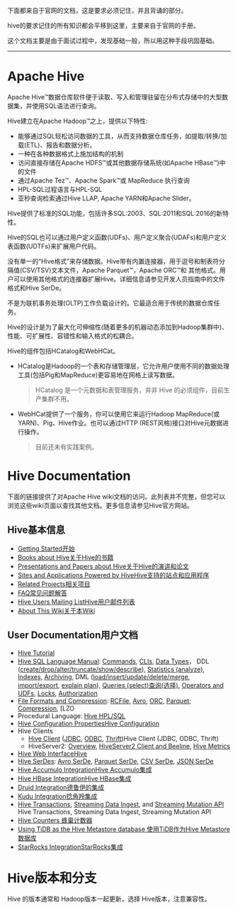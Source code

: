 下面都来自于官网的文档，这是要求必须记住，并且背诵的部分。

hive的要求记住的所有知识都会平移到这里，主要来自于官网的手册。

这个文档主要是由于面试过程中，发现基础一般，所以用这种手段巩固基础。

-----------

# Apache Hive

Apache Hive™数据仓库软件便于读取、写入和管理驻留在分布式存储中的大型数据集，并使用SQL语法进行查询。

Hive建立在Apache Hadoop™之上，提供以下特性:

- 能够通过SQL轻松访问数据的工具，从而支持数据仓库任务，如提取/转换/加载(ETL)、报告和数据分析。
- 一种在各种数据格式上施加结构的机制
- 访问直接存储在Apache HDFS™或其他数据存储系统(如Apache HBase™)中的文件 
- 通过Apache Tez™、Apache Spark™或 MapReduce 执行查询
- HPL-SQL过程语言与HPL-SQL
- 亚秒查询检索通过Hive LLAP, Apache YARN和Apache Slider。

Hive提供了标准的SQL功能，包括许多SQL:2003、SQL:2011和SQL:2016的新特性。

Hive的SQL也可以通过用户定义函数(UDFs)、用户定义聚合(UDAFs)和用户定义表函数(UDTFs)来扩展用户代码。



没有单一的“Hive格式”来存储数据。Hive带有内置连接器，用于逗号和制表符分隔值(CSV/TSV)文本文件，Apache Parquet™，Apache ORC™和 其他格式。用户可以使用其他格式的连接器扩展Hive。详细信息请参见开发人员指南中的文件格式和Hive SerDe。

不是为联机事务处理(OLTP)工作负载设计的。它最适合用于传统的数据仓库任务。

Hive的设计是为了最大化可伸缩性(随着更多的机器动态添加到Hadoop集群中)、性能、可扩展性、容错性和输入格式的松耦合。

Hive的组件包括HCatalog和WebHCat。

- HCatalog是Hadoop的一个表和存储管理层，它允许用户使用不同的数据处理工具(包括Pig和MapReduce)更容易地在网格上读写数据。

  > HCatalog 是一个元数据和表管理服务，并非 Hive 的必须组件，目前生产集群不用。

- WebHCat提供了一个服务，你可以使用它来运行Hadoop MapReduce(或YARN)、Pig、Hive作业。也可以通过HTTP (REST风格)接口对Hive元数据进行操作。

  > 目前还未有实践案例。

# Hive Documentation

下面的链接提供了对Apache Hive wiki文档的访问。此列表并不完整，但您可以浏览这些wiki页面以查找其他文档。更多信息请参见Hive官方网站。

## Hive基本信息

- [Getting Started开始](https://cwiki.apache.org/confluence/display/Hive/GettingStarted)
- [Books about Hive关于Hive的书籍](https://cwiki.apache.org/confluence/display/Hive/Books+about+Hive)
- [Presentations and Papers about Hive关于Hive的演讲和论文](https://cwiki.apache.org/confluence/display/Hive/Presentations)
- [Sites and Applications Powered by HiveHive支持的站点和应用程序](https://cwiki.apache.org/confluence/display/Hive/PoweredBy)
- [Related Projects相关项目](https://cwiki.apache.org/confluence/display/Hive/RelatedProjects)
- [FAQ常见问题解答](https://cwiki.apache.org/confluence/display/Hive/User+FAQ)
- [Hive Users Mailing ListHive用户邮件列表](http://hive.apache.org/mailing_lists.html#Users)
- [About This Wiki关于本Wiki](https://cwiki.apache.org/confluence/display/Hive/AboutThisWiki)

## User Documentation用户文档

- [Hive Tutorial](https://cwiki.apache.org/confluence/display/Hive/Tutorial)
- [Hive SQL Language Manual](https://cwiki.apache.org/confluence/display/Hive/LanguageManual):  [Commands](https://cwiki.apache.org/confluence/display/Hive/LanguageManual+Commands), [CLIs](https://cwiki.apache.org/confluence/display/Hive/LanguageManual+Cli), [Data Types](https://cwiki.apache.org/confluence/display/Hive/LanguageManual+Types)，
  DDL ([create/drop/alter/truncate/show/describe](https://cwiki.apache.org/confluence/display/Hive/LanguageManual+DDL)), [Statistics (analyze)](https://cwiki.apache.org/confluence/display/Hive/StatsDev), [Indexes](https://cwiki.apache.org/confluence/display/Hive/LanguageManual+Indexing), [Archiving](https://cwiki.apache.org/confluence/display/Hive/LanguageManual+Archiving),
  DML ([load/insert/update/delete/merge](https://cwiki.apache.org/confluence/display/Hive/LanguageManual+DML), [import/export](https://cwiki.apache.org/confluence/display/Hive/LanguageManual+ImportExport), [explain plan](https://cwiki.apache.org/confluence/display/Hive/LanguageManual+Explain)),
  [Queries (select)查询(选择)](https://cwiki.apache.org/confluence/display/Hive/LanguageManual+Select), [Operators and UDFs](https://cwiki.apache.org/confluence/display/Hive/LanguageManual+UDF), [Locks](https://cwiki.apache.org/confluence/display/Hive/LanguageManual+Locks), [Authorization](https://cwiki.apache.org/confluence/display/Hive/LanguageManual+Authorization)
- [File Formats and Compression](https://cwiki.apache.org/confluence/display/Hive/FileFormats):  [RCFile](https://cwiki.apache.org/confluence/display/Hive/RCFile), [Avro](https://cwiki.apache.org/confluence/display/Hive/AvroSerDe), [ORC](https://cwiki.apache.org/confluence/display/Hive/LanguageManual+ORC), [Parquet](https://cwiki.apache.org/confluence/display/Hive/Parquet); [Compression](https://cwiki.apache.org/confluence/display/Hive/CompressedStorage), [LZO
- Procedural Language: [Hive HPL/SQL](https://cwiki.apache.org/confluence/pages/viewpage.action?pageId=59690156)
- [Hive Configuration PropertiesHive Configuration](https://cwiki.apache.org/confluence/display/Hive/Configuration+Properties)
- Hive Clients
  - [Hive Client](https://cwiki.apache.org/confluence/display/Hive/HiveClient) ([JDBC](https://cwiki.apache.org/confluence/display/Hive/HiveClient#HiveClient-JDBC), [ODBC](https://cwiki.apache.org/confluence/display/Hive/HiveClient#HiveClient-ODBC), [Thrift](https://cwiki.apache.org/confluence/display/Hive/HiveClient#HiveClient-ThriftJavaClient))Hive Client (JDBC, ODBC, Thrift)
  - HiveServer2:  [Overview](https://cwiki.apache.org/confluence/display/Hive/HiveServer2+Overview), [HiveServer2 Client and Beeline](https://cwiki.apache.org/confluence/display/Hive/HiveServer2+Clients), [Hive Metrics](https://cwiki.apache.org/confluence/display/Hive/Hive+Metrics)
- [Hive Web InterfaceHive](https://cwiki.apache.org/confluence/display/Hive/HiveWebInterface)
- [Hive SerDes](https://cwiki.apache.org/confluence/display/Hive/SerDe):  [Avro SerDe](https://cwiki.apache.org/confluence/display/Hive/AvroSerDe), [Parquet SerDe](https://cwiki.apache.org/confluence/display/Hive/Parquet#Parquet-HiveQLSyntax), [CSV SerDe](https://cwiki.apache.org/confluence/display/Hive/CSV+Serde), [JSON SerDe](https://cwiki.apache.org/confluence/display/Hive/LanguageManual+DDL#LanguageManualDDL-JSON)  
- [Hive Accumulo IntegrationHive Accumulo集成](https://cwiki.apache.org/confluence/display/Hive/AccumuloIntegration)
- [Hive HBase IntegrationHive HBase集成](https://cwiki.apache.org/confluence/display/Hive/HBaseIntegration)
- [Druid Integration德鲁伊的集成](https://cwiki.apache.org/confluence/display/Hive/Druid+Integration)
- [Kudu Integration捻角羚集成](https://cwiki.apache.org/confluence/display/Hive/Kudu+Integration)
- [Hive Transactions](https://cwiki.apache.org/confluence/display/Hive/Hive+Transactions), [Streaming Data Ingest](https://cwiki.apache.org/confluence/display/Hive/Streaming+Data+Ingest), and [Streaming Mutation API](https://cwiki.apache.org/confluence/display/Hive/HCatalog+Streaming+Mutation+API) Hive Transactions, Streaming Data Ingest, Streaming Mutation API
- [Hive Counters 蜂巢计数器](https://cwiki.apache.org/confluence/display/Hive/HiveCounters)
- [Using TiDB as the Hive Metastore database 使用TiDB作为Hive Metastore数据库](https://cwiki.apache.org/confluence/display/Hive/Using+TiDB+as+the+Hive+Metastore+database)
- [StarRocks IntegrationStarRocks集成](https://cwiki.apache.org/confluence/display/Hive/StarRocks+Integration)

# Hive版本和分支

Hive 的版本通常和 Hadoop版本一起更新，选择 Hive版本，注意兼容性。